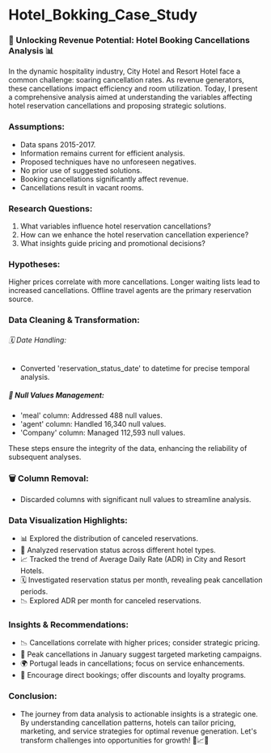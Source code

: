 
# Hotel_Bokking_Case_Study
### 🧹 Unlocking Revenue Potential: Hotel Booking Cancellations Analysis 📊 <br>

In the dynamic hospitality industry, City Hotel and Resort Hotel face a common challenge: soaring cancellation rates. As revenue generators, these cancellations impact efficiency and room utilization. Today, I present a comprehensive analysis aimed at understanding the variables affecting hotel reservation cancellations and proposing strategic solutions.  <br>


### Assumptions:
- Data spans 2015-2017.
- Information remains current for efficient analysis.
- Proposed techniques have no unforeseen negatives.
- No prior use of suggested solutions.
- Booking cancellations significantly affect revenue.
- Cancellations result in vacant rooms.   <br>

### Research Questions:
1. What variables influence hotel reservation cancellations?
2. How can we enhance the hotel reservation cancellation experience?
3. What insights guide pricing and promotional decisions?   <br>

### Hypotheses:
Higher prices correlate with more cancellations.
Longer waiting lists lead to increased cancellations.
Offline travel agents are the primary reservation source.  <br>

### Data Cleaning & Transformation:

###### 🗓️ Date Handling: 
- Converted 'reservation_status_date' to datetime for precise temporal analysis.

##### 🔄 Null Values Management:

- 'meal' column: Addressed 488 null values.
- 'agent' column: Handled 16,340 null values.
- 'Company' column: Managed 112,593 null values.   <br>

These steps ensure the integrity of the data, enhancing the reliability of subsequent analyses.

### 🗑️ Column Removal:
- Discarded columns with significant null values to streamline analysis.  <br>

### Data Visualization Highlights:
- 📊 Explored the distribution of canceled reservations.
- 🏨 Analyzed reservation status across different hotel types.
- 📈 Tracked the trend of Average Daily Rate (ADR) in City and Resort Hotels.
- 🗓️ Investigated reservation status per month, revealing peak cancellation periods.
- 📉 Explored ADR per month for canceled reservations.  <br>

### Insights & Recommendations:
- 📉 Cancellations correlate with higher prices; consider strategic pricing.
- 📆 Peak cancellations in January suggest targeted marketing campaigns.
- 🌍 Portugal leads in cancellations; focus on service enhancements.
- 💼 Encourage direct bookings; offer discounts and loyalty programs.

### Conclusion: 
- The journey from data analysis to actionable insights is a strategic one. By understanding cancellation patterns, hotels can tailor pricing, marketing, and service strategies for optimal revenue generation. Let's transform challenges into opportunities for growth! 💼📈✨
